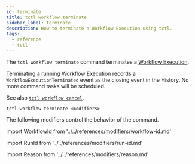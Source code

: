 ```yaml
---
id: terminate
title: tctl workflow terminate
sidebar_label: terminate
description: How to terminate a Workflow Execution using tctl.
tags:
  - reference
  - tctl
---
```


The `tctl workflow terminate` command terminates a [Workflow Execution](/concepts/what-is-a-workflow-execution).

Terminating a running Workflow Execution records a `WorkflowExecutionTerminated` event as the closing event in the History.
No more command tasks will be scheduled.

See also [`tctl workflow cancel`](/tctl/workflow/cancel).

`tctl workflow terminate <modifiers>`

The following modifiers control the behavior of the command.

<!--WorkflowId-->

import WorkflowId from '../../references/modifiers/workflow-id.md'

<WorkflowId />

<!--RunId-->

import RunId from '../../references/modifiers/run-id.md'

<RunId />

<!--Reason-->

import Reason from '../../references/modifiers/reason.md'

<Reason />

